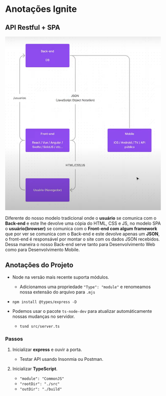 # Anotações Ignite

## API Restful + SPA

![SPA](./SPA.png)

Diferente do nosso modelo tradicional onde o **usuário** se comunica com o **Back-end** e este lhe devolve uma cópia do HTML, CSS e JS, no modelo SPA o **usuário(browser)** se comunica com o **Front-end com algum framework** que por ver se comunica com o Back-end e este devolve apenas um **JSON**, o front-end é responsável por montar o site com os dados JSON recebidos.
Dessa maneira o nosso Back-end serve tanto para Desenvolvimento Web como para Desenvolvimento Mobile.

## Anotações do Projeto

- Node na versão mais recente suporta módulos.

  - Adicionamos uma propriedade `"Type": "module"` e renomeamos nossa extensão do arquivo para `.mjs`

- `npm install @types/express -D`

- Podemos usar o pacote `ts-node-dev` para atualizar automáticamente nossas mudanças no servidor.
  - `tsnd src/server.ts`

### Passos

1. Inicializar **express** e ouvir a porta.

   - Testar API usando Insonmia ou Postman.

2. Inicializar **TypeScript**.
   - `"module": "CommonJS"`
   - `"rootDir": "./src"`
   - `"outDir": "./build"`
